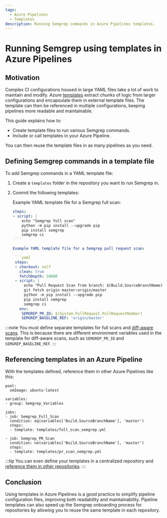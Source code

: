 ```yaml
---
tags:
  - Azure Pipelines
  - Templates
description: Running Semgrep commands in Azure Pipelines templates.
---
```

# Running Semgrep using templates in Azure Pipelines

## Motivation

Complex CI configurations housed in large YAML files take a lot of work to maintain and modify. Azure [templates](https://learn.microsoft.com/en-us/azure/devops/pipelines/process/templates?view=azure-devops) extract chunks of logic from larger configurations and encapsulate them in external template files. The template can then be referenced in multiple configurations, keeping pipelines more readable and maintainable.

This guide explains how to:

* Create template files to run various Semgrep commands.
* Include or call templates in your Azure Pipeline.

You can then reuse the template files in as many pipelines as you need.

## Defining Semgrep commands in a template file

To add Semgrep commands in a YAML template file:

1. Create a `templates` folder in the repository you want to run Semgrep in.
2. Commit the following templates: 

    Example YAML template file for a Semgrep full scan:

	  ```yaml
	  steps:
	  - script: |
	      echo "Semgrep full scan"
	      python -m pip install --upgrade pip
	      pip install semgrep
	      semgrep ci
	   ```
 
     Example YAML template file for a Semgrep pull request scan:

	   ```yaml
	   steps:
	   - checkout: self
	     clean: true
	     fetchDepth: 10000
	   - script: |
	       echo "Pull Request Scan from branch: $(Build.SourceBranchName)"
	       git fetch origin master:origin/master
	       python -m pip install --upgrade pip
	       pip install semgrep
	       semgrep ci
	     env:
	      SEMGREP_PR_ID: $(System.PullRequest.PullRequestNumber)
	      SEMGREP_BASELINE_REF: 'origin/master'
	```
 
:::note
You must define separate templates for full scans and [diff-aware scans](/semgrep-ci/running-semgrep-ci-without-semgrep-cloud-platform/#diff-aware-scanning). This is because there are different environment variables used in the template for diff-aware scans, such as `SEMGREP_PR_ID` and `SEMGREP_BASELINE_REF`.
:::

## Referencing templates in an Azure Pipeline

With the templates defined, reference them in other Azure Pipelines like this:

```
pool:
  vmImage: ubuntu-latest

variables:
- group: Semgrep_Variables

jobs:
- job: Semgrep_Full_Scan
  condition: eq(variables['Build.SourceBranchName'], 'master')
  steps:
  - template: templates/full_scan_semgrep.yml

- job: Semgrep_PR_Scan
  condition: ne(variables['Build.SourceBranchName'], 'master')
  steps:
  - template: templates/pr_scan_semgrep.yml
```

:::tip
You can even define your templates in a centralized repository and [reference them in other repositories](https://learn.microsoft.com/en-us/azure/devops/pipelines/process/templates?view=azure-devops#use-other-repositories).
:::

## Conclusion

Using templates in Azure Pipelines is a good practice to simplify pipeline configuration files, improving both readability and maintainability. Pipeline templates can also speed up the Semgrep onboarding process for repositories by allowing you to reuse the same template in each repository.
